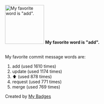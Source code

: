 <img src="https://my-badges.github.io/my-badges/favorite-word.png" alt="My favorite word is &quot;add&quot;." title="My favorite word is &quot;add&quot;." width="128">
<strong>My favorite word is &quot;add&quot;.</strong>
<br><br>

My favorite commit message words are:

1. add (used 1610 times)
2. update (used 1174 times)
3. :arrow_up: (used 878 times)
4. request (used 771 times)
5. merge (used 769 times)


Created by <a href="https://github.com/my-badges/my-badges">My Badges</a>